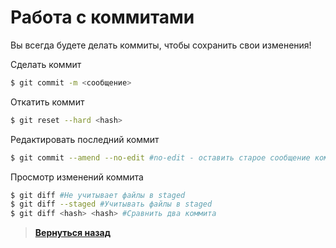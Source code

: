 # Работа с коммитами

Вы всегда будете делать коммиты, чтобы сохранить свои изменения!

Сделать коммит
``` bash
$ git commit -m <сообщение>
```

Откатить коммит
```bash
$ git reset --hard <hash>
```

Редактировать последний коммит
``` bash
$ git commit --amend --no-edit #no-edit - оставить старое сообщение коммита 
```

Просмотр изменений коммита
``` bash
$ git diff #Не учитывает файлы в staged
$ git diff --staged #Учитывать файлы в staged
$ git diff <hash> <hash> #Сравнить два коммита
```

> [**Вернуться назад**](https://github.com/ilezzov-code/GitCrib/)